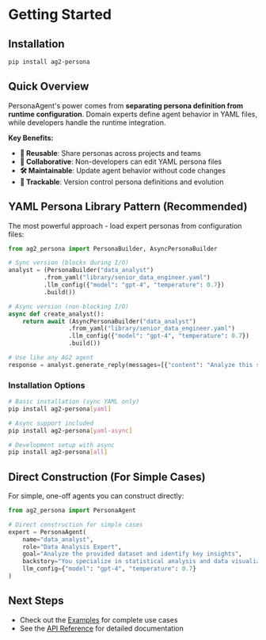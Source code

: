 # Getting Started

## Installation

```bash
pip install ag2-persona
```

## Quick Overview

PersonaAgent's power comes from **separating persona definition from runtime configuration**. Domain experts define agent behavior in YAML files, while developers handle the runtime integration.

**Key Benefits:**
- **🔄 Reusable**: Share personas across projects and teams
- **👥 Collaborative**: Non-developers can edit YAML persona files
- **🛠️ Maintainable**: Update agent behavior without code changes
- **📝 Trackable**: Version control persona definitions and evolution

## YAML Persona Library Pattern (Recommended)

The most powerful approach - load expert personas from configuration files:

```python
from ag2_persona import PersonaBuilder, AsyncPersonaBuilder

# Sync version (blocks during I/O)
analyst = (PersonaBuilder("data_analyst")
          .from_yaml("library/senior_data_engineer.yaml")
          .llm_config({"model": "gpt-4", "temperature": 0.7})
          .build())

# Async version (non-blocking I/O)
async def create_analyst():
    return await (AsyncPersonaBuilder("data_analyst")
                 .from_yaml("library/senior_data_engineer.yaml")
                 .llm_config({"model": "gpt-4", "temperature": 0.7})
                 .build())

# Use like any AG2 agent
response = analyst.generate_reply(messages=[{"content": "Analyze this sales data"}])
```

### Installation Options

```bash
# Basic installation (sync YAML only)
pip install ag2-persona[yaml]

# Async support included
pip install ag2-persona[yaml-async]

# Development setup with async
pip install ag2-persona[all]
```

## Direct Construction (For Simple Cases)

For simple, one-off agents you can construct directly:

```python
from ag2_persona import PersonaAgent

# Direct construction for simple cases
expert = PersonaAgent(
    name="data_analyst",
    role="Data Analysis Expert",
    goal="Analyze the provided dataset and identify key insights",
    backstory="You specialize in statistical analysis and data visualization",
    llm_config={"model": "gpt-4", "temperature": 0.7}
)
```

## Next Steps

- Check out the [Examples](examples.md) for complete use cases
- See the [API Reference](api.md) for detailed documentation